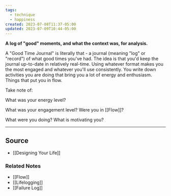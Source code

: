 ```yaml
---
tags:
  - technique
  - happiness
created: 2023-07-08T11:37-05:00
updated: 2023-07-09T10:44-05:00
---
```

**A log of "good" moments, and what the context was, for analysis.**

A "Good Time Journal" is literally that - a journal (meaning "log" or "record") of what good times you've had. The idea is that you'd keep the journal up-to-date in relatively real-time. Using whatever format makes you the most engaged and whatever you'll use consistently. You write down activities you are doing that bring you a lot of energy and enthusiasm. Things that put you in flow. 

Take note of:

What was your energy level?

What was your engagement level? Were you in [[Flow]]?

What were you doing? What is motivating you?

---

## Source
- [[Designing Your Life]]

### Related Notes
- [[Flow]] 
- [[Lifelogging]] 
- [[Failure Log]]